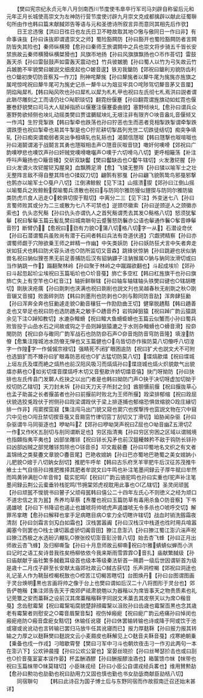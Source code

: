 <!-- { "loadSidebar": true } -->
　　【樊曰宪宗纪永贞元年八月剑南西川节度使韦臯卒行军司马刘辟自称留后元和元年正月长城使高崇文为左神防行营节度使讨辟九月崇文克成都擒辟以献此征蜀聨句所由作也韩曰篇末献馘郊告等语与元和圣徳诗所叙言异而意同其相先后作欤】
　　日王忿违慠【洪曰日徃日也左氏日卫不睦故取其地○慠与傲同日一作曰非】有命事诛抜【孙曰诛抜即谓遣崇文之师】蜀险豁闗防【孙曰豁开也蜀险豁闗防者言闗防皆失其险也】秦师纵横猾【愈孙曰秦师王旅谓闗中之兵也崇文将步骑五千皆长安禁旅故云秦师横猾纵横桀猾也】风旗帀地扬【孙曰风旗旗飘扬也○帀作荅切】雷鼓轰天杀【孙曰雷鼔鼓声如雷轰天震动也】竹兵彼皴脆【孙曰蜀人以竹为弓矢故云竹兵皴脆不牢貌樊曰皴説文细皮起也○皴音逡】铁刃我鎗防【郊祝曰鎗利刃貌防齿利也○鎗初庚切防音察刄一作刀】刑神咤犛旄【孙曰犛旄者以犛牛尾为旄旄亦旌旗之属咤惊咤祝曰犛牛尾可为旄史记杀一犛牛以为爼豆牢具○咤陟驾切犛音茅又音厘】阴焰飐犀札【韩曰飐风吹也孙曰犀札以犀为札札甲也祝曰左氏彻七札焉洪曰説者谓此聮尽雕刻之工而语仍壮○飐职琰切】翻霓纷偃蹇【孙曰翻霓谓旌旗动如虹霓也偃蹇巻舒貌樊曰司马大人赋掉指挢以偃蹇注偃蹇委曲貌】塞野倾坱圠【愈孙曰谓兵众塞野势欲倾侧也坱圠动摇类樊曰贾谊鵩赋坱圠无垠注非有限齐○坱音盎圠音偃倾又一作鸿】生狞竞掣跌【韩曰掣牵也跌荡也孙曰狞恶也生而恶者竞相掣跌掣谓牵掣跌谓跌堕也祝曰掣牵也易其牛掣是也○狞尼耕切掣昌列充世二切跌徒结切】痴突争填轧【孙曰痴突谓痴弱者突出争相填轧也轧轹也】渴鬬信豗呶【韩曰豗撃也呶喧呶也孙曰渴鬬谓渴于战鬬言其勇也豗呶相击声○豗音灰呶音铙】噉奸何噢嗗【郊祝曰广韵噢咿悲也噢饮声孙曰奸贼党噢嗗噉囓声○噢于六切嗗乌八切】更呼相簸荡【补注呼呌声簸扬也○簸音播】交斫双缺齾【樊曰齾缺齿也○齾牛辖切】火发激铓腥【孙曰火发谓火攻铓腥铓刄腥臭】血飘腾足滑【愈】飞猱无整阵【孙曰猱以喻军士之壮无整阵言敌不得自整其阵也○揉奴刀切】翩鹘有邪戛【孙曰翩飞貌鹘鸷鸟邪戞邪撃也鹘亦以喻军士○戞户八切】江倒沸鲸鲵【见下注】山揺溃猰【郊孙曰江倒山摇以喻蜀兵之败鲸鲵猰喻蜀兵溃散也祝曰与防同尔雅防獌似貍猰与防同尔雅防貐类防虎爪食人迅走○敕俱切猰于黠切】中离分二三【见下注】外变迷七八【孙曰言蜀师败其或分为二三或散为七八不可禁也】逆颈尽徽索【孙曰逆颈逆人之颈徽亦索也】仇头恣髠鬝【孙曰仇头亦谓仇人之首髠鬝谓秃去其发○鬝格八切】怒须犹鬇鬡【祝曰鬇鬡玉篇云髪乱樊曰城南聮句云蹙鬐怒防鬤亦公语也鬡通作鬤○鬇音峥鬡音狞】断臂仍【愈祝曰劲有力貌○蒲八切格八切字一从】石潜设竒伏【孙曰石潜谓蜀兵虽败尚有潜于石间者韩曰兵法有竒道伏道】穴觑骋精察【孙曰亦谓蜀师觑于穴隙欲乗王师之衅精一作幽】中矢类妖防【孙曰妖防狂犬言中矢者奔走状如狂犬也韩曰防犬容头进也○防所监切又音森】跳锋状惊豽【孙曰跳避也状似豽兽名祝曰豽似狸苍黒无前足善捕防后汉有貂豽鼲子注豽猴属○豽与豽同汝滑切或曰当作豽跳一作】蹋翻聚林岭【孙曰聚于林岭之中蹴蹋欲翻也】斗起成埃圿【郊孙曰斗起忽起圿尘埃祝曰玉篇垢圿也○圿音戞】斾亡多空杠【韩曰杠旌旗干也孙曰旗斾亡失上有空竿也○杠音江】轴折鲜聨辖【孙曰轴车轴辖轴头铁樊曰键也○辖胡瞎切】剟肤浃疮痍【孙曰剟刺也浃满也祝曰剟削也説文刋也吴越春秋无削剟之秋○剟音辍又音掇】败面碎剠防【韩曰剠墨刑也防剥也○剠与黥同防音劼】浑奔肆狂勷【孙曰浑奔全奔也狂勷遽走貌○勷音穰狂一作劻劻曲王切】健窜脱趫黠【韩曰趫善走也又举足也祝曰防也选防趫夫之敏手○趫音乔】岩钩踔狙猿【祝曰踔广韵云猿跳余见下注○踔知教切】水漉杂鳣螖【祝曰鳣大鱼螖蟛螖也玉篇云似蟹而小孙曰蜀兵败皆投于山嵒水石之间故或钩之于嵒则踔狙猿漉之于水则杂鳣螖也○螖音滑】投奅閙防防【祝曰奅与礮同广韵军战石也防防奅石声○奅音炮防音穹防音隆】填湟防傄【愈集注隍城池水防傄无惮也又玉篇健也○乌皆切亦作挨防莫八切傄呼八切湟字一作隍字一作傶傶宗禄切】强睛死不闭犷眼困逾防【祝曰犷犬也説文犬不可附也选狙犷而不臻孙曰犷眼毒防恶视也○犷古猛切防莫八切】堞熇歊熺【祝曰堞城上垣左氏及堞而絶之熇热也前汉阳风吸习而熇熇孙曰堞烧城也熇火炽貌歊气出貌熺亦爇也○如劣切堞音牒熇呼木切又音壑歊许娇切熺音僖】抉门呀拗防【孙曰抉排也左氏传县门发郰人纥抉之以出门者是也韩曰拗防门声○抉于决切呀虚加切拗于绞切防乙辖切】天刀封未坼【孙曰天刀天子所封之剑】酋胆慑前揠【祝曰揠抜草心也孟子助苖之长者揠苖者也孙曰前揠前时败北为王师所揠】跧梁排郁缩【祝曰跧屈伏貌选狡兎跧伏于拊侧孙曰跧梁谓跧伏于梁上排逐捕也郁缩恐惧敛缩貌○跧庄縁切排一作非】闯窦揳窋窡【集注闯马出门貌又窥也窦穴也揳撃抟也窋説文物在穴中窡穴中见也○闯丑禁切揳音戞又音屑窋竹律切窋丁刮切又丁滑切】廹胁闻杂驱【孙曰杂驱谓牛马同驱逐也】咿呦呌【郊孙曰咿呦哭声祝曰屈也○呦音幽五滑切一作又作五刮切与刖同谓断足也】穷区指清夷【孙曰穷区穷困之区域以谓贼境也指頥指夷平夷也】凶部坐雕铩【祝曰铩长刄矛也前汉鉏耰棘矜不敌于钩防长铩孙曰凶部凶贼之部党雕铩剪除也○铩音杀】卭文裁裴斖【孙曰卭蜀地名文织之有文者盖锦绮之类斐斖文章貌○斖音尾】巴艳收婠妠【孙曰巴亦蜀地巴艳蜀之美女婠妠小儿肥貌○婠于八切妠女刮切】推肥牛呼牟【韩曰古乐府烹羊宰肥牛后汉征苏茂推牛飨士士气自倍孙曰推肥推择其肥者牟説文曰牛鸣也补注笔墨间録云子厚牛赋曰牟然而鸣黄钟满脰○牟音侔】载实驼鸣【祝曰广韵云骆驼鸣也孙曰实重也驼声补注笔墨间録云荆公云槖垂铃栈驼鸣节拥棠郊虎视耽用此事也○乙辖切】圣灵闵顽嚚【孙曰顽嚚不悛貌书曰瞽子父顽母嚚韩曰僖公二十四年左氏心不则徳义之经为顽口不道忠信之言为嚚】焘养均草蔡【焘覆也祝曰玉篇防草有毒用杀鱼○防音察】下书遏雄唬【孙曰下书降诏也遏止也雄唬将帅唬虎声遏雄唬无令多杀也○唬呼交切】解罪吊挛瞎【愈孙曰解释也挛手足病瞎目病○挛力全切瞎许辖切】战血时销洗劔霜夜清刮【孙曰剑霜言剑刄白如霜也】汉栈罢嚣阗【孙曰汉栈汉中栈道也徃时用兵喧嚣阗塞今则罢也○栈士谏切嚣虚骄切阗音田】獠江息澎汃【孙曰獠江蜀江澎汃湍声祝曰獠江西极之水选砏汃輣轧○獠张绞切澎音彭汾普八切】始去杏飞蜂【孙曰正月出师故云杏飞蜂】及归柳嘶蚻【孙曰十月息师故云柳嘶祝曰尔雅蜻蜻似蝉而小洪曰记时之语工矣诗昔我徃矣杨柳依依今我来斯雨雪霏霏○音扎】庙献繁馘级【孙曰庙献献于庙社繁多馘截耳级首也级本等级秦法斩首一赐爵一级后世因谓斩首为级是歳十二月戊子辟至长安献太庙郊社故云○馘古获切】乐声洞椌楬【郊祝曰洞逹也礼记圣人作为鞉鼔椌楬柷敔也○椌苦江切楬苦瞎切】台图焕丹【孙曰台图谓图画于灵台焕明黒也言画将帅之像于台上也樊曰谓如后汉二十八将图形于灵台也】郊告俨匏稭【集注郊告告天于南郊俨祗肃貌匏以为器稭以为席皆事天之物贵质素也礼记莞簟之安而藁鞂之设前汉其席藁稭稭鞂字同説文禾藁去其皮祭天以为席○稭音戞】念齿慰霉黧【祝曰霉黧垢腐貌楚辞顔霉黧以沮败孙曰齿歳也霉黧靣黒也念其歳老有霉黧者则慰安之○霉音眉黧音梨】视伤悼瘢痆【祝曰痆广韵云疮痛孙曰悼闵也瘢痆疮防○瘢音盘痆女黠切】休输任讹寝【孙曰休罢输转输也诗或降于阿或饮于池或寝或讹讹动也言转输已罢归马放牛任其讹寝而已】报力厚麸鞂【孙曰报力报其转输之力厚之以麸鞂樊曰麸説文云小麦屑皮也鞂解见上○麸音夫鞂音戞】戍寒絶朝乗【乗备也戍一作戎】刁暗歇霄詧【樊曰刁军中刁斗也朝炊夜击刁一作刃此两句一本在澎汃下】公欢钟晨撞【孙曰公欢公宴也】室晏丝晓扴【孙曰丝琴瑟扴击也或曰刮也○扴音戞室宴本误作晏】杯盂酬酒醪【孙曰酬报醪浊酒也】箱箧馈巾帓【帓带也祝曰玉篇帓带○帓莫辖切】小臣昧戎经【孙曰小臣公自谓戎经兵畧也】维用賛勲劼【愈孙曰勲功也劼勤也祝曰劼用力又固也慎也勤也书女劼毖商献臣劼桔八切】
　　同宿聨句
　　【韩曰此诗召为国子博士后与东野同宿而作故叙南迁召还始末甚详】
